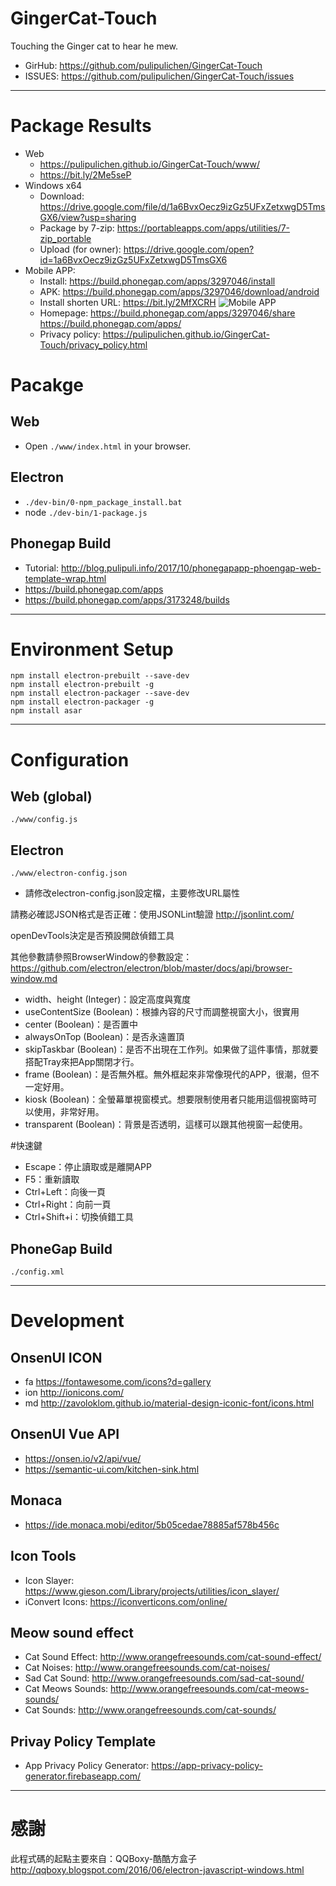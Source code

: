 # GingerCat-Touch

Touching the Ginger cat to hear he mew.

-   GirHub: <https://github.com/pulipulichen/GingerCat-Touch>
-   ISSUES: <https://github.com/pulipulichen/GingerCat-Touch/issues>

----

# Package Results
-   Web
    *   <https://pulipulichen.github.io/GingerCat-Touch/www/>
    *   <https://bit.ly/2Me5seP>
-   Windows x64
    *   Download: <https://drive.google.com/file/d/1a6BvxOecz9izGz5UFxZetxwgD5TmsGX6/view?usp=sharing>
    *   Package by 7-zip: <https://portableapps.com/apps/utilities/7-zip_portable>
    *   Upload (for owner): <https://drive.google.com/open?id=1a6BvxOecz9izGz5UFxZetxwgD5TmsGX6>
-   Mobile APP:
    *   Install: <https://build.phonegap.com/apps/3297046/install>
    *   APK: <https://build.phonegap.com/apps/3297046/download/android>
    *   Install shorten URL: <https://bit.ly/2MfXCRH>
      ![Mobile APP](https://chart.googleapis.com/chart?chs=116x116&cht=qr&chl=https%3A%2F%2Fbuild.phonegap.com%2Fapps%2F3297046%2Finstall%2FwjJ1oeiQ5QMRpjZ6vngR&chld=L|1&choe=UTF-8)
    *   Homepage: <https://build.phonegap.com/apps/3297046/share> <https://build.phonegap.com/apps/>
    *   Privacy policy: <https://pulipulichen.github.io/GingerCat-Touch/privacy_policy.html>

# Pacakge

## Web
-   Open `./www/index.html` in your browser.

## Electron
-   `./dev-bin/0-npm_package_install.bat`
-   node `./dev-bin/1-package.js`

## Phonegap Build
-   Tutorial: <http://blog.pulipuli.info/2017/10/phonegapapp-phoengap-web-template-wrap.html>
-   <https://build.phonegap.com/apps>
-   <https://build.phonegap.com/apps/3173248/builds>

----

# Environment Setup

````
npm install electron-prebuilt --save-dev
npm install electron-prebuilt -g
npm install electron-packager --save-dev
npm install electron-packager -g
npm install asar
````

----

# Configuration

## Web (global)

`./www/config.js`

## Electron

`./www/electron-config.json`

-   請修改electron-config.json設定檔，主要修改URL屬性

請務必確認JSON格式是否正確：使用JSONLint驗證 <http://jsonlint.com/>

openDevTools決定是否預設開啟偵錯工具

其他參數請參照BrowserWindow的參數設定：
<https://github.com/electron/electron/blob/master/docs/api/browser-window.md>

*   width、height (Integer)：設定高度與寬度
*   useContentSize (Boolean)：根據內容的尺寸而調整視窗大小，很實用
*   center (Boolean)：是否置中
*   alwaysOnTop (Boolean)：是否永遠置頂
*   skipTaskbar (Boolean)：是否不出現在工作列。如果做了這件事情，那就要搭配Tray來把App關閉才行。
*   frame (Boolean)：是否無外框。無外框起來非常像現代的APP，很潮，但不一定好用。
*   kiosk (Boolean)：全螢幕單視窗模式。想要限制使用者只能用這個視窗時可以使用，非常好用。
*   transparent (Boolean)：背景是否透明，這樣可以跟其他視窗一起使用。

#快速鍵
*   Escape：停止讀取或是離開APP
*   F5：重新讀取
*   Ctrl+Left：向後一頁
*   Ctrl+Right：向前一頁
*   Ctrl+Shift+i：切換偵錯工具

## PhoneGap Build

`./config.xml`

----

# Development

## OnsenUI ICON

-   fa <https://fontawesome.com/icons?d=gallery>
-   ion <http://ionicons.com/>
-   md <http://zavoloklom.github.io/material-design-iconic-font/icons.html>

## OnsenUI Vue API

-   <https://onsen.io/v2/api/vue/>
-   <https://semantic-ui.com/kitchen-sink.html>

## Monaca

-   <https://ide.monaca.mobi/editor/5b05cedae78885af578b456c>

## Icon Tools

-   Icon Slayer: <https://www.gieson.com/Library/projects/utilities/icon_slayer/>
-   iConvert Icons: <https://iconverticons.com/online/>

## Meow sound effect

-   Cat Sound Effect: <http://www.orangefreesounds.com/cat-sound-effect/>
-   Cat Noises: <http://www.orangefreesounds.com/cat-noises/>
-   Sad Cat Sound: <http://www.orangefreesounds.com/sad-cat-sound/>
-   Cat Meows Sounds: <http://www.orangefreesounds.com/cat-meows-sounds/>
-   Cat Sounds: <http://www.orangefreesounds.com/cat-sounds/>

## Privay Policy Template
-   App Privacy Policy Generator: <https://app-privacy-policy-generator.firebaseapp.com/>

----

# 感謝

此程式碼的起點主要來自：QQBoxy-酷酷方盒子
<http://qqboxy.blogspot.com/2016/06/electron-javascript-windows.html>
